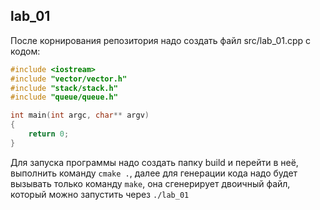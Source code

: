 ## lab_01

После корнирования репозитория надо создать файл src/lab_01.cpp с кодом:

```C++
#include <iostream>
#include "vector/vector.h"
#include "stack/stack.h"
#include "queue/queue.h"

int main(int argc, char** argv)
{
	return 0;
}
```

Для запуска программы надо создать папку build и перейти в неё, выполнить команду `cmake .`, далее для генерации кода надо будет вызывать только команду `make`, она сгенерирует двоичный файл, который можно запустить через `./lab_01`
